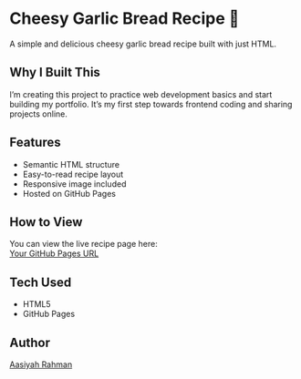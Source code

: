 # Cheesy Garlic Bread Recipe 🍞

A simple and delicious cheesy garlic bread recipe built with just HTML.

## Why I Built This

I’m creating this project to practice web development basics and start building my portfolio. It’s my first step towards frontend coding and sharing projects online.

## Features

- Semantic HTML structure
- Easy-to-read recipe layout
- Responsive image included
- Hosted on GitHub Pages

## How to View

You can view the live recipe page here:  
[Your GitHub Pages URL](https://yourusername.github.io/your-repo-name)

## Tech Used

- HTML5
- GitHub Pages

## Author

[Aasiyah Rahman](https://github.com/aasiyahrahman)
